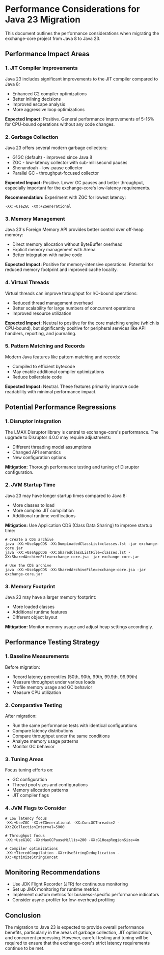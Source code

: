 # Performance Considerations for Java 23 Migration

This document outlines the performance considerations when migrating the exchange-core project from Java 8 to Java 23.

## Performance Impact Areas

### 1. JIT Compiler Improvements

Java 23 includes significant improvements to the JIT compiler compared to Java 8:

- Enhanced C2 compiler optimizations
- Better inlining decisions
- Improved escape analysis
- More aggressive loop optimizations

**Expected Impact:** Positive. General performance improvements of 5-15% for CPU-bound operations without any code changes.

### 2. Garbage Collection

Java 23 offers several modern garbage collectors:

- G1GC (default) - improved since Java 8
- ZGC - low-latency collector with sub-millisecond pauses
- Shenandoah - low-pause collector
- Parallel GC - throughput-focused collector

**Expected Impact:** Positive. Lower GC pauses and better throughput, especially important for the exchange-core's low-latency requirements.

**Recommendation:** Experiment with ZGC for lowest latency:
```
-XX:+UseZGC -XX:+ZGenerational
```

### 3. Memory Management

Java 23's Foreign Memory API provides better control over off-heap memory:

- Direct memory allocation without ByteBuffer overhead
- Explicit memory management with Arena
- Better integration with native code

**Expected Impact:** Positive for memory-intensive operations. Potential for reduced memory footprint and improved cache locality.

### 4. Virtual Threads

Virtual threads can improve throughput for I/O-bound operations:

- Reduced thread management overhead
- Better scalability for large numbers of concurrent operations
- Improved resource utilization

**Expected Impact:** Neutral to positive for the core matching engine (which is CPU-bound), but significantly positive for peripheral services like API handlers, reporting, and journaling.

### 5. Pattern Matching and Records

Modern Java features like pattern matching and records:

- Compiled to efficient bytecode
- May enable additional compiler optimizations
- Reduce boilerplate code

**Expected Impact:** Neutral. These features primarily improve code readability with minimal performance impact.

## Potential Performance Regressions

### 1. Disruptor Integration

The LMAX Disruptor library is central to exchange-core's performance. The upgrade to Disruptor 4.0.0 may require adjustments:

- Different threading model assumptions
- Changed API semantics
- New configuration options

**Mitigation:** Thorough performance testing and tuning of Disruptor configuration.

### 2. JVM Startup Time

Java 23 may have longer startup times compared to Java 8:

- More classes to load
- More complex JIT compilation
- Additional runtime verifications

**Mitigation:** Use Application CDS (Class Data Sharing) to improve startup time:
```
# Create a CDS archive
java -XX:+UseAppCDS -XX:DumpLoadedClassList=classes.lst -jar exchange-core.jar
java -XX:+UseAppCDS -XX:SharedClassListFile=classes.lst -XX:SharedArchiveFile=exchange-core.jsa -jar exchange-core.jar

# Use the CDS archive
java -XX:+UseAppCDS -XX:SharedArchiveFile=exchange-core.jsa -jar exchange-core.jar
```

### 3. Memory Footprint

Java 23 may have a larger memory footprint:

- More loaded classes
- Additional runtime features
- Different object layout

**Mitigation:** Monitor memory usage and adjust heap settings accordingly.

## Performance Testing Strategy

### 1. Baseline Measurements

Before migration:
- Record latency percentiles (50th, 90th, 99th, 99.9th, 99.99th)
- Measure throughput under various loads
- Profile memory usage and GC behavior
- Measure CPU utilization

### 2. Comparative Testing

After migration:
- Run the same performance tests with identical configurations
- Compare latency distributions
- Compare throughput under the same conditions
- Analyze memory usage patterns
- Monitor GC behavior

### 3. Tuning Areas

Focus tuning efforts on:

- GC configuration
- Thread pool sizes and configurations
- Memory allocation patterns
- JIT compiler flags

### 4. JVM Flags to Consider

```
# Low latency focus
-XX:+UseZGC -XX:+ZGenerational -XX:ConcGCThreads=2 -XX:ZCollectionInterval=5000

# Throughput focus
-XX:+UseG1GC -XX:MaxGCPauseMillis=200 -XX:G1HeapRegionSize=4m

# Compiler optimizations
-XX:+TieredCompilation -XX:+UseStringDeduplication -XX:+OptimizeStringConcat
```

## Monitoring Recommendations

- Use JDK Flight Recorder (JFR) for continuous monitoring
- Set up JMX monitoring for runtime metrics
- Implement custom metrics for business-specific performance indicators
- Consider async-profiler for low-overhead profiling

## Conclusion

The migration to Java 23 is expected to provide overall performance benefits, particularly in the areas of garbage collection, JIT optimization, and concurrent processing. However, careful testing and tuning will be required to ensure that the exchange-core's strict latency requirements continue to be met.
